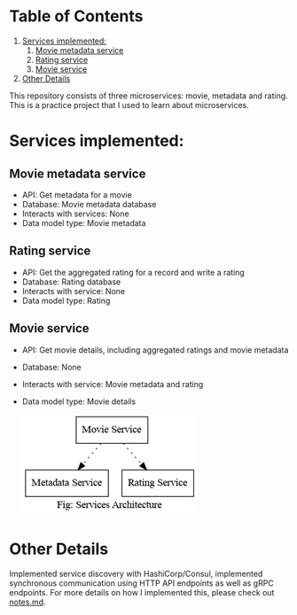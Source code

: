 
# Table of Contents

1.  [Services implemented:](#orgad719e3)
    1.  [Movie metadata service](#org6d456d9)
    2.  [Rating service](#org7edbb22)
    3.  [Movie service](#orgcffc0a8)
2.  [Other Details](#org19319e7)

This repository consists of three microservices: movie, metadata and rating. This is a practice project that I used to learn about microservices.


<a id="orgad719e3"></a>

# Services implemented:


<a id="org6d456d9"></a>

## Movie metadata service

-   API: Get metadata for a movie
-   Database: Movie metadata database
-   Interacts with services: None
-   Data model type: Movie metadata


<a id="org7edbb22"></a>

## Rating service

-   API: Get the aggregated rating for a record and write a rating
-   Database: Rating database
-   Interacts with service: None
-   Data model type: Rating


<a id="orgcffc0a8"></a>

## Movie service

-   API: Get movie details, including aggregated ratings and movie metadata
-   Database: None
-   Interacts with service: Movie metadata and rating
-   Data model type: Movie details
    
    ![img](./img/services.png)


<a id="org19319e7"></a>

# Other Details

Implemented service discovery with HashiCorp/Consul, implemented synchronous communication using HTTP API endpoints as well as gRPC endpoints.
For more details on how I implemented this, please check out [notes.md](./notes.md).
